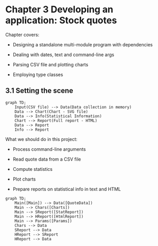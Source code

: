# Chapter 3 Developing an application: Stock quotes

Chapter covers:

* Designing a standalone multi-module program with dependencies

* Dealing with dates, text and command-line args

* Parsing CSV file and plotting charts

* Employing type classes


## 3.1 Setting the scene

```mermaid
graph TD;
    Input(CSV file) --> Data(Data collection in memory)
    Data --> Chart(Chart - SVG file)
    Data --> Info(Statistical Information)
    Chart --> Report(Full report - HTML)
    Data --> Report
    Info --> Report
```

What we should do in this project:

* Process command-line arguments

* Read quote data from a CSV file

* Compute statistics

* Plot charts

* Prepare reports on statistical info in text and HTML

```mermaid
graph TD;
    Main([Main]) --> Data([QuoteData])
    Main --> Chars([Charts])
    Main --> SReport([StatReport])
    Main --> HReport([HtmlReport])
    Main --> Params([Params])
    Chars --> Data
    SReport --> Data
    HReport --> SReport
    HReport --> Data
```
